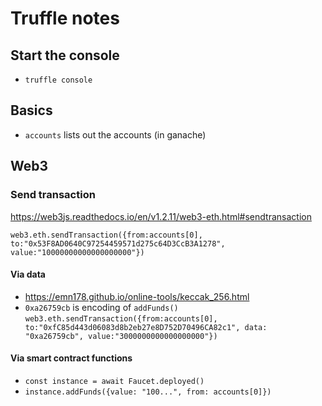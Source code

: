 # Truffle notes

## Start the console
- `truffle console`

## Basics
- `accounts` lists out the accounts (in ganache)


## Web3
### Send transaction
https://web3js.readthedocs.io/en/v1.2.11/web3-eth.html#sendtransaction

`web3.eth.sendTransaction({from:accounts[0], to:"0x53F8AD0640C97254459571d275c64D3CcB3A1278", value:"10000000000000000000"})`

#### Via data
- https://emn178.github.io/online-tools/keccak_256.html
- `0xa26759cb` is encoding of `addFunds()`
`web3.eth.sendTransaction({from:accounts[0], to:"0xfC85d443d06083d8b2eb27e8D752D70496CA82c1", data: "0xa26759cb", value:"3000000000000000000"})`


#### Via smart contract functions
- `const instance = await Faucet.deployed()`
- `instance.addFunds({value: "100...", from: accounts[0]})`